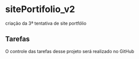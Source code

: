 # sitePortifolio_v2
criação da 3ª tentativa de site portfólio

## Tarefas

O controle das tarefas desse projeto será realizado no GitHub